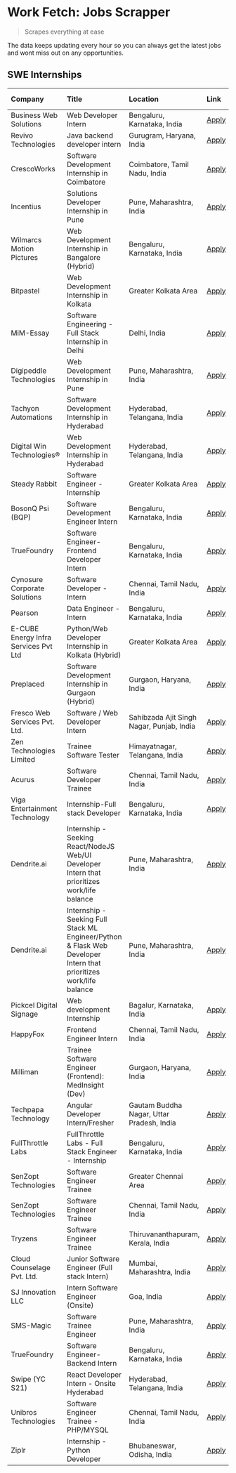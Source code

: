 # Work Fetch: Jobs Scrapper
> Scrapes everything at ease

The data keeps updating every hour so you can always get the latest jobs and wont miss out on any opportunities.

## SWE Internships
<!--START_SECTION:workfetch-->
| Company                              | Title                                                                                                              | Location                                  | Link                                                                                                                                                                                                                                                                                                                              | Date Posted   |
|:-------------------------------------|:-------------------------------------------------------------------------------------------------------------------|:------------------------------------------|:----------------------------------------------------------------------------------------------------------------------------------------------------------------------------------------------------------------------------------------------------------------------------------------------------------------------------------|:--------------|
| Business Web Solutions               | Web Developer Intern                                                                                               | Bengaluru, Karnataka, India               | [Apply](https://in.linkedin.com/jobs/view/web-developer-intern-at-business-web-solutions-3906717928?position=19&pageNum=0&refId=%2BWLZYRn9EmzaAJiYMXCo4A%3D%3D&trackingId=s7g0DqjGwvX8aJxeQ%2FFfCg%3D%3D&trk=public_jobs_jserp-result_search-card)                                                                                | 2024-04-20    |
| Revivo Technologies                  | Java backend developer intern                                                                                      | Gurugram, Haryana, India                  | [Apply](https://in.linkedin.com/jobs/view/java-backend-developer-intern-at-revivo-technologies-3906034446?position=25&pageNum=0&refId=%2BWLZYRn9EmzaAJiYMXCo4A%3D%3D&trackingId=XAuxb35bunLB6j6Jqvk7ig%3D%3D&trk=public_jobs_jserp-result_search-card)                                                                            | 2024-04-19    |
| CrescoWorks                          | Software Development Internship in Coimbatore                                                                      | Coimbatore, Tamil Nadu, India             | [Apply](https://in.linkedin.com/jobs/view/software-development-internship-in-coimbatore-at-crescoworks-3904327953?position=5&pageNum=0&refId=%2BWLZYRn9EmzaAJiYMXCo4A%3D%3D&trackingId=DMGvOtDk2U%2BGUAgio8oiOA%3D%3D&trk=public_jobs_jserp-result_search-card)                                                                   | 2024-04-17    |
| Incentius                            | Solutions Developer Internship in Pune                                                                             | Pune, Maharashtra, India                  | [Apply](https://in.linkedin.com/jobs/view/solutions-developer-internship-in-pune-at-incentius-3904329499?position=13&pageNum=0&refId=%2BWLZYRn9EmzaAJiYMXCo4A%3D%3D&trackingId=Z2e8Z18sp7nL2YHDMfiEwA%3D%3D&trk=public_jobs_jserp-result_search-card)                                                                             | 2024-04-17    |
| Wilmarcs Motion Pictures             | Web Development Internship in Bangalore (Hybrid)                                                                   | Bengaluru, Karnataka, India               | [Apply](https://in.linkedin.com/jobs/view/web-development-internship-in-bangalore-hybrid-at-wilmarcs-motion-pictures-3904333111?position=38&pageNum=0&refId=%2BWLZYRn9EmzaAJiYMXCo4A%3D%3D&trackingId=1puCZaiItM6V3lMGtENpeA%3D%3D&trk=public_jobs_jserp-result_search-card)                                                      | 2024-04-17    |
| Bitpastel                            | Web Development Internship in Kolkata                                                                              | Greater Kolkata Area                      | [Apply](https://in.linkedin.com/jobs/view/web-development-internship-in-kolkata-at-bitpastel-3903194722?position=55&pageNum=0&refId=%2BWLZYRn9EmzaAJiYMXCo4A%3D%3D&trackingId=sP7vlsMCfV8%2Bh6pqsGSp%2Fw%3D%3D&trk=public_jobs_jserp-result_search-card)                                                                          | 2024-04-16    |
| MiM-Essay                            | Software Engineering - Full Stack Internship in Delhi                                                              | Delhi, India                              | [Apply](https://in.linkedin.com/jobs/view/software-engineering-full-stack-internship-in-delhi-at-mim-essay-3901647332?position=17&pageNum=0&refId=%2BWLZYRn9EmzaAJiYMXCo4A%3D%3D&trackingId=WuYaKg9R6TTCsWokjqB%2BcA%3D%3D&trk=public_jobs_jserp-result_search-card)                                                              | 2024-04-15    |
| Digipeddle Technologies              | Web Development Internship in Pune                                                                                 | Pune, Maharashtra, India                  | [Apply](https://in.linkedin.com/jobs/view/web-development-internship-in-pune-at-digipeddle-technologies-3898605884?position=35&pageNum=0&refId=%2BWLZYRn9EmzaAJiYMXCo4A%3D%3D&trackingId=AaTY2wChlQnNZrDag2xG%2Bg%3D%3D&trk=public_jobs_jserp-result_search-card)                                                                 | 2024-04-13    |
| Tachyon Automations                  | Software Development Internship in Hyderabad                                                                       | Hyderabad, Telangana, India               | [Apply](https://in.linkedin.com/jobs/view/software-development-internship-in-hyderabad-at-tachyon-automations-3896969464?position=22&pageNum=0&refId=%2BWLZYRn9EmzaAJiYMXCo4A%3D%3D&trackingId=RmK%2By0kaliP5kygQttmMXA%3D%3D&trk=public_jobs_jserp-result_search-card)                                                           | 2024-04-12    |
| Digital Win Technologies®            | Web Development Internship in Hyderabad                                                                            | Hyderabad, Telangana, India               | [Apply](https://in.linkedin.com/jobs/view/web-development-internship-in-hyderabad-at-digital-win-technologies%C2%AE-3893193501?position=47&pageNum=0&refId=%2BWLZYRn9EmzaAJiYMXCo4A%3D%3D&trackingId=T8wYCWGKbPAFA0nr86ROtw%3D%3D&trk=public_jobs_jserp-result_search-card)                                                       | 2024-04-10    |
| Steady Rabbit                        | Software Engineer - Internship                                                                                     | Greater Kolkata Area                      | [Apply](https://in.linkedin.com/jobs/view/software-engineer-internship-at-steady-rabbit-3885171077?position=4&pageNum=0&refId=%2BWLZYRn9EmzaAJiYMXCo4A%3D%3D&trackingId=26IMCWGamUFWPZH2bfa2%2Bg%3D%3D&trk=public_jobs_jserp-result_search-card)                                                                                  | 2024-04-08    |
| BosonQ Psi (BQP)                     | Software Development Engineer Intern                                                                               | Bengaluru, Karnataka, India               | [Apply](https://in.linkedin.com/jobs/view/software-development-engineer-intern-at-bosonq-psi-bqp-3888328596?position=21&pageNum=0&refId=%2BWLZYRn9EmzaAJiYMXCo4A%3D%3D&trackingId=GXujEBnV55EtmcqKgbYQfg%3D%3D&trk=public_jobs_jserp-result_search-card)                                                                          | 2024-04-06    |
| TrueFoundry                          | Software Engineer- Frontend Developer Intern                                                                       | Bengaluru, Karnataka, India               | [Apply](https://in.linkedin.com/jobs/view/software-engineer-frontend-developer-intern-at-truefoundry-3887320206?position=12&pageNum=0&refId=%2BWLZYRn9EmzaAJiYMXCo4A%3D%3D&trackingId=2W1kg%2Ft4JDaLtAWtn0PZ9Q%3D%3D&trk=public_jobs_jserp-result_search-card)                                                                    | 2024-04-05    |
| Cynosure Corporate Solutions         | Software Developer -Intern                                                                                         | Chennai, Tamil Nadu, India                | [Apply](https://in.linkedin.com/jobs/view/software-developer-intern-at-cynosure-corporate-solutions-3884767755?position=14&pageNum=0&refId=%2BWLZYRn9EmzaAJiYMXCo4A%3D%3D&trackingId=7vCUGYYAF5KdWygCg8ebSA%3D%3D&trk=public_jobs_jserp-result_search-card)                                                                       | 2024-04-04    |
| Pearson                              | Data Engineer - Intern                                                                                             | Bengaluru, Karnataka, India               | [Apply](https://in.linkedin.com/jobs/view/data-engineer-intern-at-pearson-3884561204?position=58&pageNum=0&refId=%2BWLZYRn9EmzaAJiYMXCo4A%3D%3D&trackingId=1VQBvFlJKpvBGDJDdfpb1g%3D%3D&trk=public_jobs_jserp-result_search-card)                                                                                                 | 2024-04-04    |
| E-CUBE Energy Infra Services Pvt Ltd | Python/Web Developer Internship in Kolkata (Hybrid)                                                                | Greater Kolkata Area                      | [Apply](https://in.linkedin.com/jobs/view/python-web-developer-internship-in-kolkata-hybrid-at-e-cube-energy-infra-services-pvt-ltd-3882160442?position=7&pageNum=0&refId=%2BWLZYRn9EmzaAJiYMXCo4A%3D%3D&trackingId=7dpsi50FSbIg9dRzTNaQ6g%3D%3D&trk=public_jobs_jserp-result_search-card)                                        | 2024-04-02    |
| Preplaced                            | Software Development Internship in Gurgaon (Hybrid)                                                                | Gurgaon, Haryana, India                   | [Apply](https://in.linkedin.com/jobs/view/software-development-internship-in-gurgaon-hybrid-at-preplaced-3880567870?position=18&pageNum=0&refId=%2BWLZYRn9EmzaAJiYMXCo4A%3D%3D&trackingId=cK%2BejWBsvjqSb0Iz2MzvPQ%3D%3D&trk=public_jobs_jserp-result_search-card)                                                                | 2024-04-01    |
| Fresco Web Services Pvt. Ltd.        | Software / Web Developer Intern                                                                                    | Sahibzada Ajit Singh Nagar, Punjab, India | [Apply](https://in.linkedin.com/jobs/view/software-web-developer-intern-at-fresco-web-services-pvt-ltd-3880552598?position=48&pageNum=0&refId=%2BWLZYRn9EmzaAJiYMXCo4A%3D%3D&trackingId=YMdkUL5yE4gbP9ANkmSdWA%3D%3D&trk=public_jobs_jserp-result_search-card)                                                                    | 2024-04-01    |
| Zen Technologies Limited             | Trainee Software  Tester                                                                                           | Himayatnagar, Telangana, India            | [Apply](https://in.linkedin.com/jobs/view/trainee-software-tester-at-zen-technologies-limited-3872100214?position=9&pageNum=0&refId=%2BWLZYRn9EmzaAJiYMXCo4A%3D%3D&trackingId=YppCCkz5%2F%2FQN0Qr4J9psyQ%3D%3D&trk=public_jobs_jserp-result_search-card)                                                                          | 2024-03-26    |
| Acurus                               | Software Developer Trainee                                                                                         | Chennai, Tamil Nadu, India                | [Apply](https://in.linkedin.com/jobs/view/software-developer-trainee-at-acurus-3871400616?position=15&pageNum=0&refId=%2BWLZYRn9EmzaAJiYMXCo4A%3D%3D&trackingId=FvJSNPxAkUqIvuqJ5YSQdA%3D%3D&trk=public_jobs_jserp-result_search-card)                                                                                            | 2024-03-26    |
| Viga Entertainment Technology        | Internship-Full stack Developer                                                                                    | Bengaluru, Karnataka, India               | [Apply](https://in.linkedin.com/jobs/view/internship-full-stack-developer-at-viga-entertainment-technology-3870669789?position=20&pageNum=0&refId=%2BWLZYRn9EmzaAJiYMXCo4A%3D%3D&trackingId=es2aSlIS46suIq1TJAWugg%3D%3D&trk=public_jobs_jserp-result_search-card)                                                                | 2024-03-25    |
| Dendrite.ai                          | Internship - Seeking React/NodeJS Web/UI Developer Intern that prioritizes work/life balance                       | Pune, Maharashtra, India                  | [Apply](https://in.linkedin.com/jobs/view/internship-seeking-react-nodejs-web-ui-developer-intern-that-prioritizes-work-life-balance-at-dendrite-ai-3853583200?position=29&pageNum=0&refId=%2BWLZYRn9EmzaAJiYMXCo4A%3D%3D&trackingId=wRQdgJ0ThTL2%2BDCl4xXpgg%3D%3D&trk=public_jobs_jserp-result_search-card)                     | 2024-03-12    |
| Dendrite.ai                          | Internship - Seeking Full Stack ML Engineer/Python & Flask Web Developer Intern that prioritizes work/life balance | Pune, Maharashtra, India                  | [Apply](https://in.linkedin.com/jobs/view/internship-seeking-full-stack-ml-engineer-python-flask-web-developer-intern-that-prioritizes-work-life-balance-at-dendrite-ai-3853583202?position=57&pageNum=0&refId=%2BWLZYRn9EmzaAJiYMXCo4A%3D%3D&trackingId=O0D04AU7hwmFdOxGsm%2B1Wg%3D%3D&trk=public_jobs_jserp-result_search-card) | 2024-03-12    |
| Pickcel Digital Signage              | Web development Internship                                                                                         | Bagalur, Karnataka, India                 | [Apply](https://in.linkedin.com/jobs/view/web-development-internship-at-pickcel-digital-signage-3849506118?position=46&pageNum=0&refId=%2BWLZYRn9EmzaAJiYMXCo4A%3D%3D&trackingId=HpnTuhCSQse9Z2kBJx9CBw%3D%3D&trk=public_jobs_jserp-result_search-card)                                                                           | 2024-03-08    |
| HappyFox                             | Frontend Engineer Intern                                                                                           | Chennai, Tamil Nadu, India                | [Apply](https://in.linkedin.com/jobs/view/frontend-engineer-intern-at-happyfox-3848357951?position=43&pageNum=0&refId=%2BWLZYRn9EmzaAJiYMXCo4A%3D%3D&trackingId=wMz4a7rPEVaYuBLsUleTCw%3D%3D&trk=public_jobs_jserp-result_search-card)                                                                                            | 2024-03-07    |
| Milliman                             | Trainee Software Engineer (Frontend): MedInsight (Dev)                                                             | Gurgaon, Haryana, India                   | [Apply](https://in.linkedin.com/jobs/view/trainee-software-engineer-frontend-medinsight-dev-at-milliman-3792874280?position=8&pageNum=0&refId=%2BWLZYRn9EmzaAJiYMXCo4A%3D%3D&trackingId=DJRgT76LbVcxaoieHGnjjg%3D%3D&trk=public_jobs_jserp-result_search-card)                                                                    | 2024-03-01    |
| Techpapa Technology                  | Angular Developer Intern/Fresher                                                                                   | Gautam Buddha Nagar, Uttar Pradesh, India | [Apply](https://in.linkedin.com/jobs/view/angular-developer-intern-fresher-at-techpapa-technology-3834305862?position=52&pageNum=0&refId=%2BWLZYRn9EmzaAJiYMXCo4A%3D%3D&trackingId=DqLoIgwsS58Wji%2FJQnobIg%3D%3D&trk=public_jobs_jserp-result_search-card)                                                                       | 2024-02-20    |
| FullThrottle Labs                    | FullThrottle Labs - Full Stack Engineer - Internship                                                               | Bengaluru, Karnataka, India               | [Apply](https://in.linkedin.com/jobs/view/fullthrottle-labs-full-stack-engineer-internship-at-fullthrottle-labs-3829636016?position=49&pageNum=0&refId=%2BWLZYRn9EmzaAJiYMXCo4A%3D%3D&trackingId=hghXaiSQaU7%2Fct%2FbvxfK8A%3D%3D&trk=public_jobs_jserp-result_search-card)                                                       | 2024-02-17    |
| SenZopt Technologies                 | Software Engineer Trainee                                                                                          | Greater Chennai Area                      | [Apply](https://in.linkedin.com/jobs/view/software-engineer-trainee-at-senzopt-technologies-3827688781?position=27&pageNum=0&refId=%2BWLZYRn9EmzaAJiYMXCo4A%3D%3D&trackingId=NsnPqw0YCGNbyFNZYk4IZw%3D%3D&trk=public_jobs_jserp-result_search-card)                                                                               | 2024-02-12    |
| SenZopt Technologies                 | Software Engineer Trainee                                                                                          | Chennai, Tamil Nadu, India                | [Apply](https://in.linkedin.com/jobs/view/software-engineer-trainee-at-senzopt-technologies-3827686880?position=42&pageNum=0&refId=%2BWLZYRn9EmzaAJiYMXCo4A%3D%3D&trackingId=UQX0Val%2BYnNVaeoOO7S45g%3D%3D&trk=public_jobs_jserp-result_search-card)                                                                             | 2024-02-12    |
| Tryzens                              | Software Engineer Trainee                                                                                          | Thiruvananthapuram, Kerala, India         | [Apply](https://in.linkedin.com/jobs/view/software-engineer-trainee-at-tryzens-3809363491?position=28&pageNum=0&refId=%2BWLZYRn9EmzaAJiYMXCo4A%3D%3D&trackingId=8mLj9v%2F6ZDAMUuMYeB4GoA%3D%3D&trk=public_jobs_jserp-result_search-card)                                                                                          | 2024-01-18    |
| Cloud Counselage Pvt. Ltd.           | Junior Software Engineer (Full stack Intern)                                                                       | Mumbai, Maharashtra, India                | [Apply](https://in.linkedin.com/jobs/view/junior-software-engineer-full-stack-intern-at-cloud-counselage-pvt-ltd-3803132814?position=23&pageNum=0&refId=%2BWLZYRn9EmzaAJiYMXCo4A%3D%3D&trackingId=FpJ%2FMWhOpmQIQU1KjxoFVg%3D%3D&trk=public_jobs_jserp-result_search-card)                                                        | 2024-01-11    |
| SJ Innovation LLC                    | Intern Software Engineer (Onsite)                                                                                  | Goa, India                                | [Apply](https://in.linkedin.com/jobs/view/intern-software-engineer-onsite-at-sj-innovation-llc-3799959011?position=37&pageNum=0&refId=%2BWLZYRn9EmzaAJiYMXCo4A%3D%3D&trackingId=QCi7sEsEDZy899g3zA02OA%3D%3D&trk=public_jobs_jserp-result_search-card)                                                                            | 2024-01-11    |
| SMS-Magic                            | Software Trainee Engineer                                                                                          | Pune, Maharashtra, India                  | [Apply](https://in.linkedin.com/jobs/view/software-trainee-engineer-at-sms-magic-3761409781?position=24&pageNum=0&refId=%2BWLZYRn9EmzaAJiYMXCo4A%3D%3D&trackingId=1hlpCk7xu9UzRel8C2e5VA%3D%3D&trk=public_jobs_jserp-result_search-card)                                                                                          | 2023-11-16    |
| TrueFoundry                          | Software Engineer-Backend Intern                                                                                   | Bengaluru, Karnataka, India               | [Apply](https://in.linkedin.com/jobs/view/software-engineer-backend-intern-at-truefoundry-3779508170?position=26&pageNum=0&refId=%2BWLZYRn9EmzaAJiYMXCo4A%3D%3D&trackingId=CgMHF0dHOory9Ok%2BB5LAoQ%3D%3D&trk=public_jobs_jserp-result_search-card)                                                                               | 2023-11-10    |
| Swipe (YC S21)                       | React Developer Intern - Onsite Hyderabad                                                                          | Hyderabad, Telangana, India               | [Apply](https://in.linkedin.com/jobs/view/react-developer-intern-onsite-hyderabad-at-swipe-yc-s21-3737600089?position=31&pageNum=0&refId=%2BWLZYRn9EmzaAJiYMXCo4A%3D%3D&trackingId=5y1n5%2Bl%2BJBPidpV9aDK7fg%3D%3D&trk=public_jobs_jserp-result_search-card)                                                                     | 2023-10-13    |
| Unibros Technologies                 | Software Engineer Trainee - PHP/MYSQL                                                                              | Chennai, Tamil Nadu, India                | [Apply](https://in.linkedin.com/jobs/view/software-engineer-trainee-php-mysql-at-unibros-technologies-3656599241?position=30&pageNum=0&refId=%2BWLZYRn9EmzaAJiYMXCo4A%3D%3D&trackingId=OMKwsS3Uf9or4%2BG8o0W2rQ%3D%3D&trk=public_jobs_jserp-result_search-card)                                                                   | 2023-06-12    |
| Ziplr                                | Internship - Python Developer                                                                                      | Bhubaneswar, Odisha, India                | [Apply](https://in.linkedin.com/jobs/view/internship-python-developer-at-ziplr-3645677592?position=54&pageNum=0&refId=%2BWLZYRn9EmzaAJiYMXCo4A%3D%3D&trackingId=%2BG4F8%2Be9TTcGgHYWR5aurQ%3D%3D&trk=public_jobs_jserp-result_search-card)                                                                                        | 2023-06-02    |
<!--END_SECTION:workfetch-->
